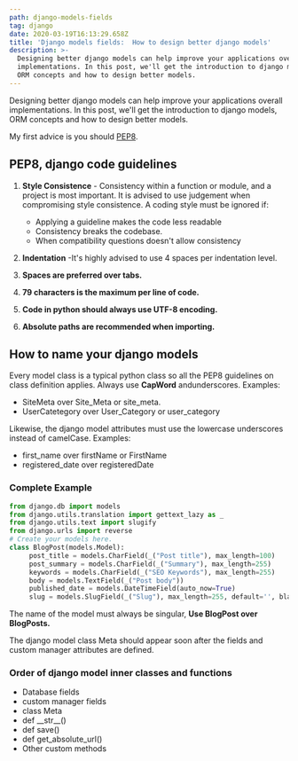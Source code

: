 ```yaml
---
path: django-models-fields
tag: django
date: 2020-03-19T16:13:29.658Z
title: 'Django models fields:  How to design better django models'
description: >-
  Designing better django models can help improve your applications overall
  implementations. In this post, we'll get the introduction to django models,
  ORM concepts and how to design better models.
---
```

Designing better django models can help improve your applications overall implementations. In this post, we'll get the introduction to django models, ORM concepts and how to design better models.

My first advice is you should [PEP8](https://www.python.org/dev/peps/pep-0008/). 

## PEP8, django code guidelines

1. **Style Consistence** - Consistency within a function or module, and a project is most important. It is advised to use judgement when compromising style consistence. A coding style must be ignored if:

   * Applying a guideline makes the code less readable
   * Consistency breaks the codebase.
   * When compatibility questions doesn't allow consistency
2. **Indentation** -It's highly advised to use 4 spaces per indentation level.
3. **Spaces are preferred over tabs.**
4. **79 characters is the maximum per line of code.**
5. **Code in python should always use UTF-8 encoding.**
6. **Absolute paths are recommended when importing.**

## How to name your django models

Every model class is a typical python class so all the PEP8 guidelines on class definition applies. Always use **CapWord** andunderscores.  Examples:

* SiteMeta over Site_Meta or site_meta.
* UserCatetegory over User_Category or user_category

Likewise, the django model attributes must use the lowercase underscores instead of camelCase. Examples:

* first_name over firstName or FirstName
* registered_date over registeredDate

### Complete Example

```python
from django.db import models
from django.utils.translation import gettext_lazy as _ 
from django.utils.text import slugify
from django.urls import reverse
# Create your models here.
class BlogPost(models.Model):
     post_title = models.CharField(_("Post title"), max_length=100)
     post_summary = models.CharField(_("Summary"), max_length=255)
     keywords = models.CharField(_("SEO Keywords"), max_length=255)
     body = models.TextField(_("Post body"))
     published_date = models.DateTimeField(auto_now=True)
     slug = models.SlugField(_("Slug"), max_length=255, default='', blank=True, unique=True) 
```

The name of the model must always be singular, **Use BlogPost over BlogPosts.** 

The django model class Meta should appear soon after the fields and custom manager attributes are defined.

### Order of django model inner classes and functions

* Database fields
* custom manager fields
* class Meta
* def \_\_str\_\_()
* def save()
* def get_absolute_url()
* Other custom methods